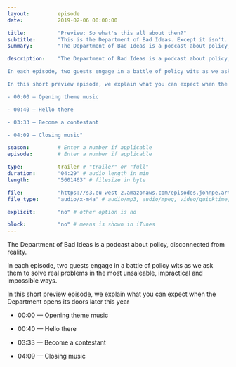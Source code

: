 ```yaml
---
layout: 		episode
date: 			2019-02-06 00:00:00

title: 			"Preview: So what's this all about then?"
subtitle: 		"This is the Department of Bad Ideas. Except it isn't. Not yet, anyway."
summary: 		"The Department of Bad Ideas is a podcast about policy, disconnected from reality. In each episode, two guests engage in a battle of policy wits as we ask them to solve real problems in the most unsaleable, impractical and impossible ways. In this short preview episode, we explain what you can expect when the Department opens its doors later this year."

description: 	"The Department of Bad Ideas is a podcast about policy, disconnected from reality. 

In each episode, two guests engage in a battle of policy wits as we ask them to solve real problems in the most unsaleable, impractical and impossible ways. 

In this short preview episode, we explain what you can expect when the Department opens its doors later this year

- 00:00 — Opening theme music

- 00:40 — Hello there

- 03:33 — Become a contestant

- 04:09 — Closing music"

season:			# Enter a number if applicable
episode:		# Enter a number if applicable

type:			trailer # "trailer" or "full"
duration: 		"04:29" # audio length in min
length: 		"5601463" # filesize in byte

file: 			"https://s3.eu-west-2.amazonaws.com/episodes.johnpe.art/dept-of-bad-ideas/00-00-department-of-bad-ideas-preview-episode.m4a"
file_type: 		"audio/x-m4a" # audio/mp3, audio/mpeg, video/quicktime, video/mp4, video/x-m4v, application/pdf, and document/x-epub

explicit: 		"no" # other option is no

block: 			"no" # means is shown in iTunes
---
```


The Department of Bad Ideas is a podcast about policy, disconnected from reality. 

In each episode, two guests engage in a battle of policy wits as we ask them to solve real problems in the most unsaleable, impractical and impossible ways. 

In this short preview episode, we explain what you can expect when the Department opens its doors later this year

- 00:00 — Opening theme music

- 00:40 — Hello there

- 03:33 — Become a contestant

- 04:09 — Closing music